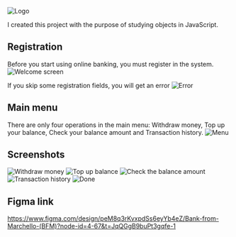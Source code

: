 ![Logo](https://github.com/user-attachments/assets/0fc4d580-87b2-45bd-8c85-e92ba6956956)

I created this project with the purpose of studying objects in  JavaScript. 

## Registration
Before you start using online banking, you must register in the system.
![Welcome screen](https://github.com/user-attachments/assets/a824e82d-c494-451f-a8e7-1534f1cdf268)


If you skip some registration fields, you will get an error
![Error](https://github.com/user-attachments/assets/9f11a3ae-cf34-4eef-97d6-61f4738dc753)

## Main menu
There are only four operations in the main menu: Withdraw money, Top up your balance, Check your balance amount and Transaction history.
![Menu](https://github.com/user-attachments/assets/5fac9e4a-5f69-45f6-9d9b-d49924599cb1)

## Screenshots
![Withdraw money](https://github.com/user-attachments/assets/700dd35f-2690-41f8-957a-c2e7f26f6a16)
![Top up balance](https://github.com/user-attachments/assets/049457bc-29e1-4c5d-8a5b-5d8f74bf6e61)
![Check the balance amount](https://github.com/user-attachments/assets/5d634f7b-5cc2-490b-a265-7587b89facb6)
![Transaction history](https://github.com/user-attachments/assets/c435c23b-abfb-4527-8bfb-b0b6083d5b48)
![Done](https://github.com/user-attachments/assets/e90d86d1-9036-463c-8fec-f85bf9c4db7b)


## Figma link
https://www.figma.com/design/peM8q3rKvxpdSs6eyYb4eZ/Bank-from-Marchello-(BFM)?node-id=4-67&t=JqQGgB9buPt3gqfe-1
